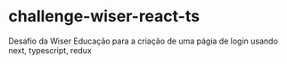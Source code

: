 # challenge-wiser-react-ts
Desafio da Wiser Educação para a criação de uma págia de login usando next, typescript, redux
